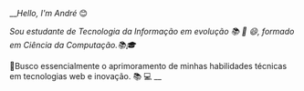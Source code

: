 __*Hello, I'm André* :blush:

_Sou estudante de Tecnologia da Informação em evolução :books: :muscle: :smile:, formado em Ciência da Computação.:books::mortar_board:_

:muscle:Busco essencialmente o aprimoramento de minhas habilidades técnicas em tecnologias web e inovação. :books: :computer: __

